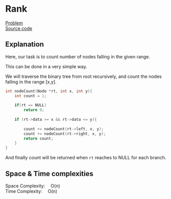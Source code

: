 # Rank

[Problem](https://github.com/dscnsec/DSC-NSEC-Algorithms/blob/master/6.%20Binary%20Tree/rank/rank.md)  
[Source code](https://github.com/dscnsec/DSC-NSEC-Algorithms/blob/master/6.%20Binary%20Tree/rank/%5BCPP%5Drank_csubhradipta.cpp)

## Explanation

Here, our task is to count number of nodes falling in the given range.

This can be done in a very simple way.

We will traverse the binary tree from root recursively, and count the nodes falling in the range [x,y].

```cpp
int nodeCount(Node *rt, int x, int y){
    int count = 1;
    
    if(rt == NULL)
        return 0;
        
    if (rt->data >= x && rt->data <= y){
        
        count += nodeCount(rt->left, x, y);
        count += nodeCount(rt->right, x, y);
        return count;
    }
}
```
And finally count will be returned when `rt` reaches to NULL for each branch.



## Space & Time complexities

Space Complexity:  O(n)  
Time Complexity:  O(n)